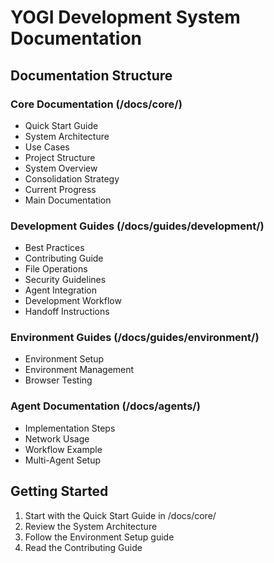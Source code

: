 # YOGI Development System Documentation

## Documentation Structure

### Core Documentation (/docs/core/)
- Quick Start Guide
- System Architecture
- Use Cases
- Project Structure
- System Overview
- Consolidation Strategy
- Current Progress
- Main Documentation

### Development Guides (/docs/guides/development/)
- Best Practices
- Contributing Guide
- File Operations
- Security Guidelines
- Agent Integration
- Development Workflow
- Handoff Instructions

### Environment Guides (/docs/guides/environment/)
- Environment Setup
- Environment Management
- Browser Testing

### Agent Documentation (/docs/agents/)
- Implementation Steps
- Network Usage
- Workflow Example
- Multi-Agent Setup

## Getting Started

1. Start with the Quick Start Guide in /docs/core/
2. Review the System Architecture
3. Follow the Environment Setup guide
4. Read the Contributing Guide
